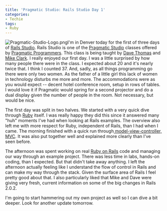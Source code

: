 ```yaml
---
title: 'Pragmatic Studio: Rails Studio Day 1'
categories:
- Techie
tags:
- Ruby
---
```


![Pragmatic-Studio-Logo.png](/assets/posts/2008/pragmatic-studio-logo1.png)I'm in Denver today for the first of three days of [Rails Studio](http://pragmaticstudio.com/rails/). Rails Studio is one of the [Pragmatic Studio](http://pragmaticstudio.com/) classes offered by [Pragmatic Programmers](http://www.pragprog.com/). This class is being taught by [Dave Thomas](http://pragdave.pragprog.com/) and [Mike Clark](http://www.clarkware.com/). I really enjoyed our first day.
I was a little surprised by how many people there were in the class. I expected about 20 and it's nearly twice that. I think I counted 37. And, sadly, as all things programming go there were only two women. As the father of a little girl this lack of women in technology disturbs me more and more. The accommodations were as you would expect -- decent hotel conference room, setup in rows of tables. I would love it if Pragmatic would spring for a second projector and do a dual display given the number of people in the room. Not necessary, but would be nice.

The first day was split in two halves. We started with a very quick dive through [Ruby](http://www.ruby-lang.org/) itself. I was really happy they did this since it answered many "huh" moments I've had when looking at Rails examples. The overview also left me with more respect for Ruby, independent of Rails, than I had when I came. The morning finished with a quick run through[ model-view-controller, MVC](http://en.wikipedia.org/wiki/Model-view-controller). It was also put together well and explained more clearly than I've seen before.

The afternoon was spent working on real [Ruby on Rails](http://www.rubyonrails.com/) code and managing our way through an example project. There was less time in labs, hands-on coding, than I expected. But that didn't take away anything. I left the afternoon actually feeling like I understand the flow of control in Rails and can make my way through the stack. Given the surface area of Rails I feel pretty good about that. I also particularly liked that Mike and Dave were giving very fresh, current information on some of the big changes in Rails 2.0.2.

I'm going to start hammering out my own project as well so I can dive a bit deeper. Look for another update tomorrow.
